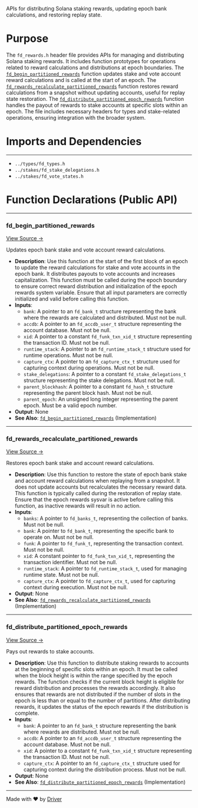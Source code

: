 <!--------------------------------------------------------------------------------->
<!-- IMPORTANT: This file is auto-generated by Driver (https://driver.ai). -------->
<!-- Manual edits may be overwritten on future commits. --------------------------->
<!--------------------------------------------------------------------------------->

APIs for distributing Solana staking rewards, updating epoch bank calculations, and restoring replay state.

# Purpose
The `fd_rewards.h` header file provides APIs for managing and distributing Solana staking rewards. It includes function prototypes for operations related to reward calculations and distributions at epoch boundaries. The [`fd_begin_partitioned_rewards`](<#fd_begin_partitioned_rewards>) function updates stake and vote account reward calculations and is called at the start of an epoch. The [`fd_rewards_recalculate_partitioned_rewards`](<#fd_rewards_recalculate_partitioned_rewards>) function restores reward calculations from a snapshot without updating accounts, useful for replay state restoration. The [`fd_distribute_partitioned_epoch_rewards`](<#fd_distribute_partitioned_epoch_rewards>) function handles the payout of rewards to stake accounts at specific slots within an epoch. The file includes necessary headers for types and stake-related operations, ensuring integration with the broader system.
# Imports and Dependencies

---
- `../types/fd_types.h`
- `../stakes/fd_stake_delegations.h`
- `../stakes/fd_vote_states.h`


# Function Declarations (Public API)

---
### fd\_begin\_partitioned\_rewards<!-- {{#callable_declaration:fd_begin_partitioned_rewards}} -->
[View Source →](<../../../../../src/flamenco/rewards/fd_rewards.h#L10>)

Updates epoch bank stake and vote account reward calculations.
- **Description**: Use this function at the start of the first block of an epoch to update the reward calculations for stake and vote accounts in the epoch bank. It distributes payouts to vote accounts and increases capitalization. This function must be called during the epoch boundary to ensure correct reward distribution and initialization of the epoch rewards system variable. Ensure that all input parameters are correctly initialized and valid before calling this function.
- **Inputs**:
    - `bank`: A pointer to an `fd_bank_t` structure representing the bank where the rewards are calculated and distributed. Must not be null.
    - `accdb`: A pointer to an `fd_accdb_user_t` structure representing the account database. Must not be null.
    - `xid`: A pointer to a constant `fd_funk_txn_xid_t` structure representing the transaction ID. Must not be null.
    - `runtime_stack`: A pointer to an `fd_runtime_stack_t` structure used for runtime operations. Must not be null.
    - `capture_ctx`: A pointer to an `fd_capture_ctx_t` structure used for capturing context during operations. Must not be null.
    - `stake_delegations`: A pointer to a constant `fd_stake_delegations_t` structure representing the stake delegations. Must not be null.
    - `parent_blockhash`: A pointer to a constant `fd_hash_t` structure representing the parent block hash. Must not be null.
    - `parent_epoch`: An unsigned long integer representing the parent epoch. Must be a valid epoch number.
- **Output**: None
- **See Also**: [`fd_begin_partitioned_rewards`](<fd_rewards.c.md#fd_begin_partitioned_rewards>)  (Implementation)


---
### fd\_rewards\_recalculate\_partitioned\_rewards<!-- {{#callable_declaration:fd_rewards_recalculate_partitioned_rewards}} -->
[View Source →](<../../../../../src/flamenco/rewards/fd_rewards.h#L52>)

Restores epoch bank stake and account reward calculations.
- **Description**: Use this function to restore the state of epoch bank stake and account reward calculations when replaying from a snapshot. It does not update accounts but recalculates the necessary reward data. This function is typically called during the restoration of replay state. Ensure that the epoch rewards sysvar is active before calling this function, as inactive rewards will result in no action.
- **Inputs**:
    - `banks`: A pointer to `fd_banks_t`, representing the collection of banks. Must not be null.
    - `bank`: A pointer to `fd_bank_t`, representing the specific bank to operate on. Must not be null.
    - `funk`: A pointer to `fd_funk_t`, representing the transaction context. Must not be null.
    - `xid`: A constant pointer to `fd_funk_txn_xid_t`, representing the transaction identifier. Must not be null.
    - `runtime_stack`: A pointer to `fd_runtime_stack_t`, used for managing runtime state. Must not be null.
    - `capture_ctx`: A pointer to `fd_capture_ctx_t`, used for capturing context during execution. Must not be null.
- **Output**: None
- **See Also**: [`fd_rewards_recalculate_partitioned_rewards`](<fd_rewards.c.md#fd_rewards_recalculate_partitioned_rewards>)  (Implementation)


---
### fd\_distribute\_partitioned\_epoch\_rewards<!-- {{#callable_declaration:fd_distribute_partitioned_epoch_rewards}} -->
[View Source →](<../../../../../src/flamenco/rewards/fd_rewards.h#L67>)

Pays out rewards to stake accounts.
- **Description**: Use this function to distribute staking rewards to accounts at the beginning of specific slots within an epoch. It must be called when the block height is within the range specified by the epoch rewards. The function checks if the current block height is eligible for reward distribution and processes the rewards accordingly. It also ensures that rewards are not distributed if the number of slots in the epoch is less than or equal to the number of partitions. After distributing rewards, it updates the status of the epoch rewards if the distribution is complete.
- **Inputs**:
    - `bank`: A pointer to an `fd_bank_t` structure representing the bank where rewards are distributed. Must not be null.
    - `accdb`: A pointer to an `fd_accdb_user_t` structure representing the account database. Must not be null.
    - `xid`: A pointer to a constant `fd_funk_txn_xid_t` structure representing the transaction ID. Must not be null.
    - `capture_ctx`: A pointer to an `fd_capture_ctx_t` structure used for capturing context during the distribution process. Must not be null.
- **Output**: None
- **See Also**: [`fd_distribute_partitioned_epoch_rewards`](<fd_rewards.c.md#fd_distribute_partitioned_epoch_rewards>)  (Implementation)



---
Made with ❤️ by [Driver](https://www.driver.ai/)